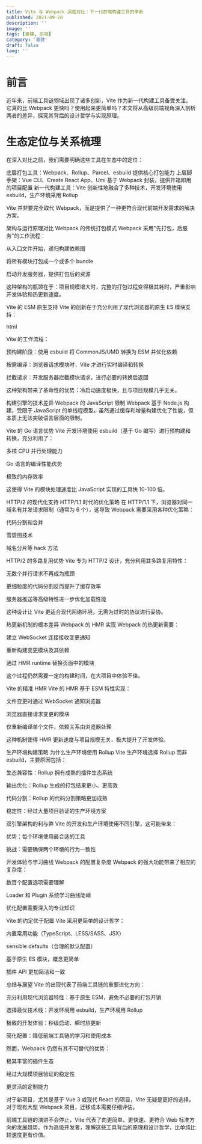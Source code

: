 ```yaml
---
title: Vite 与 Webpack 深度对比：下一代前端构建工具的革新
published: 2021-09-20
description: ''
image: ''
tags: [基建, 前端]
category: '基建'
draft: false 
lang: ''
---
```


# 前言
近年来，前端工具链领域出现了诸多创新，Vite 作为新一代构建工具备受关注。它真的比 Webpack 更快吗？使用起来更简单吗？本文将从高级前端视角深入剖析两者的差异，探究其背后的设计哲学与实现原理。

# 生态定位与关系梳理
在深入对比之前，我们需要明确这些工具在生态中的定位：

底层打包工具：Webpack、Rollup、Parcel、esbuild 提供核心打包能力
上层脚手架：Vue CLI、Create React App、Umi 基于 Webpack 封装，提供开箱即用的项目配置
新一代构建工具：Vite 创新性地融合了多种技术，开发环境使用 esbuild，生产环境采用 Rollup

Vite 并非要完全取代 Webpack，而是提供了一种更符合现代前端开发需求的解决方案。


架构与运行原理对比
Webpack 的传统打包模式
Webpack 采用"先打包，后服务"的工作流程：

从入口文件开始，递归构建依赖图

将所有模块打包成一个或多个 bundle

启动开发服务器，提供打包后的资源

这种架构的瓶颈在于：项目规模增大时，完整的打包过程变得极其耗时，严重影响开发体验和热更新速度。

Vite 的 ESM 原生支持
Vite 的创新在于充分利用了现代浏览器的原生 ES 模块支持：

html
<!-- 浏览器原生支持的 ES 模块 -->
<script type="module">
  import { createApp } from '/src/main.js'
  createApp()
</script>
Vite 的工作流程：

预构建阶段：使用 esbuild 将 CommonJS/UMD 转换为 ESM 并优化依赖

按需编译：浏览器请求模块时，Vite 才进行实时编译和转换

拦截请求：开发服务器拦截模块请求，进行必要的转换后返回

这种架构带来了革命性的优势：冷启动速度极快，且与项目规模几乎无关。

构建引擎的技术差异
Webpack 的 JavaScript 限制
Webpack 基于 Node.js 构建，受限于 JavaScript 的单线程模型。虽然通过缓存和增量构建优化了性能，但本质上无法突破语言层面的限制。

Vite 的 Go 语言优势
Vite 开发环境使用 esbuild（基于 Go 编写）进行预构建和转换，充分利用了：

多核 CPU 并行处理能力

Go 语言的编译性能优势

极致的内存效率

这使得 Vite 的模块处理速度比 JavaScript 实现的工具快 10-100 倍。

HTTP/2 的现代化支持
HTTP/1.1 时代的优化策略
在 HTTP/1.1 下，浏览器对同一域名有并发请求限制（通常为 6 个），这导致 Webpack 需要采用各种优化策略：

代码分割和合并

雪碧图技术

域名分片等 hack 方法

HTTP/2 的多路复用优势
Vite 专为 HTTP/2 设计，充分利用其多路复用特性：

无数个并行请求不再成为瓶颈

更细粒度的代码分割反而提升了缓存效率

服务器推送等高级特性进一步优化加载性能

这种设计让 Vite 更适合现代网络环境，无需为过时的协议进行妥协。

热更新机制的根本差异
Webpack 的 HMR 实现
Webpack 的热更新需要：

建立 WebSocket 连接接收变更通知

重新构建变更模块及其依赖

通过 HMR runtime 替换页面中的模块

这个过程仍然需要一定的构建时间，在大项目中体验不佳。

Vite 的精准 HMR
Vite 的 HMR 基于 ESM 特性实现：

文件变更时通过 WebSocket 通知浏览器

浏览器直接请求变更的模块

仅重新编译单个文件，依赖关系由浏览器处理

这种机制使得 HMR 更新速度与项目规模无关，极大提升了开发体验。

生产环境构建策略
为什么生产环境使用 Rollup
Vite 生产环境选择 Rollup 而非 esbuild，主要原因包括：

生态兼容性：Rollup 拥有成熟的插件生态系统

输出优化：Rollup 生成的打包结果更小、更高效

代码分割：Rollup 的代码分割策略更加成熟

稳定性：经过大量项目验证的生产环境方案

双引擎架构的利与弊
Vite 的开发和生产环境使用不同引擎，这可能带来：

优势：每个环境使用最合适的工具

挑战：需要确保两个环境的行为一致性

开发体验与学习曲线
Webpack 的配置复杂度
Webpack 的强大功能带来了相应的复杂度：

数百个配置选项需要理解

Loader 和 Plugin 系统学习曲线陡峭

优化配置需要深入的专业知识

Vite 的约定优于配置
Vite 采用更简单的设计哲学：

内置常用功能（TypeScript、LESS/SASS、JSX）

sensible defaults（合理的默认配置）

基于原生 ES 模块，概念更简单

插件 API 更加简洁和一致

总结与展望
Vite 的出现代表了前端工具链的重要进化方向：

充分利用现代浏览器特性：基于原生 ESM，避免不必要的打包开销

选择最优技术栈：开发环境用 esbuild，生产环境用 Rollup

极致的开发体验：秒级启动、瞬时热更新

简化配置：降低前端工具链的学习和使用成本

然而，Webpack 仍然有其不可替代的优势：

极其丰富的插件生态

经过大规模项目验证的稳定性

更灵活的定制能力

对于新项目，尤其是基于 Vue 3 或现代 React 的项目，Vite 无疑是更好的选择。对于现有大型 Webpack 项目，迁移成本需要仔细评估。

前端工具链的演进不会停止，Vite 代表了向更简单、更快速、更符合 Web 标准方向的发展趋势。作为高级开发者，理解这些工具背后的原理和设计哲学，比单纯比较速度更有价值。